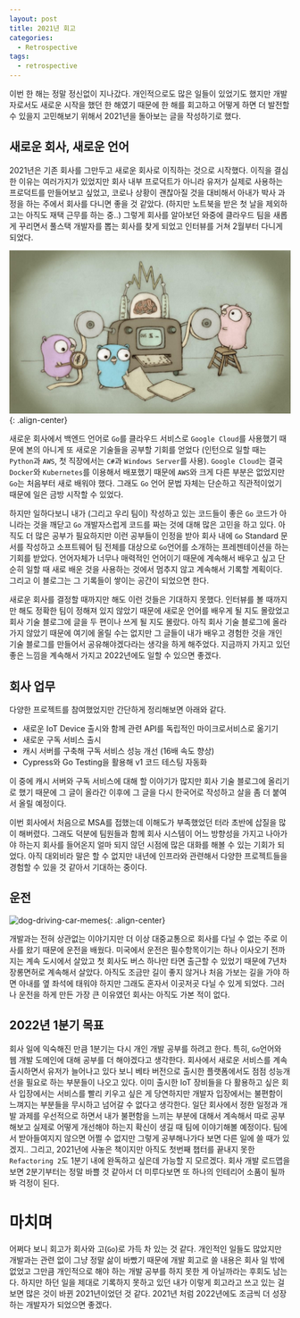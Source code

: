 ```yaml
---
layout: post
title: 2021년 회고
categories:
  - Retrospective
tags:
  - retrospective
---
```


이번 한 해는 정말 정신없이 지나갔다. 개인적으로도 많은 일들이 있었기도 했지만 개발자로서도 새로운 시작을 했던 한 해였기 때문에 한 해를 회고하고 어떻게 하면 더 발전할 수 있을지 고민해보기 위해서 2021년을 돌아보는 글을 작성하기로 했다.

## 새로운 회사, 새로운 언어

2021년은 기존 회사를 그만두고 새로운 회사로 이직하는 것으로 시작했다. 이직을 결심한 이유는 여러가지가 있었지만 회사 내부 프로덕트가 아니라 유저가 실제로 사용하는 프로덕트를 만들어보고 싶었고, 코로나 상황이 괜찮아질 것을 대비해서 아내가 박사 과정을 하는 주에서 회사를 다니면 좋을 것 같았다. (하지만 노트북을 받은 첫 날을 제외하고는 아직도 재택 근무를 하는 중..) 그렇게 회사를 알아보던 와중에 클라우드 팀을 새롭게 꾸리면서 풀스택 개발자를 뽑는 회사를 찾게 되었고 인터뷰를 거쳐 2월부터 다니게 되었다.

![golang-machine](/assets/images/gopher-machine.jpg){: .align-center}

새로운 회사에서 백엔드 언어로 `Go`를 클라우드 서비스로 `Google Cloud`를 사용했기 때문에 본의 아니게 또 새로운 기술들을 공부할 기회를 얻었다 (인턴으로 일할 때는 `Python`과 `AWS`, 첫 직장에서는 `C#`과 `Windows Server`를 사용). `Google Cloud`는 결국 `Docker`와 `Kubernetes`를 이용해서 배포했기 때문에 `AWS`와 크게 다른 부분은 없었지만 `Go`는 처음부터 새로 배워야 했다. 그래도 `Go` 언어 문법 자체는 단순하고 직관적이었기 때문에 일은 금방 시작할 수 있었다. 

하지만 일하다보니 내가 (그리고 우리 팀이) 작성하고 있는 코드들이 좋은 `Go` 코드가 아니라는 것을 깨닫고 `Go` 개발자스럽게 코드를 짜는 것에 대해 많은 고민을 하고 있다. 아직도 더 많은 공부가 필요하지만 이런 공부들이 인정을 받아 회사 내에 `Go` Standard 문서를 작성하고 소프트웨어 팀 전체를 대상으로 `Go`언어를 소개하는 프레젠테이션을 하는 기회를 받았다. 언어자체가 너무나 매력적인 언어이기 때문에 계속해서 배우고 싶고 단순히 일할 때 새로 배운 것을 사용하는 것에서 멈추지 않고 계속해서 기록할 계획이다. 그리고 이 블로그는 그 기록들이 쌓이는 공간이 되었으면 한다. 

새로운 회사를 결정할 때까지만 해도 이런 것들은 기대하지 못했다. 인터뷰를 볼 때까지만 해도 정확한 팀이 정해져 있지 않았기 때문에 새로운 언어를 배우게 될 지도 몰랐었고 회사 기술 블로그에 글을 두 편이나 쓰게 될 지도 몰랐다. 아직 회사 기술 블로그에 올라가지 않았기 때문에 여기에 올릴 수는 없지만 그 글들이 내가 배우고 경험한 것을 개인 기술 블로그를 만들어서 공유해야겠다라는 생각을 하게 해주었다. 지금까지 가지고 있던 좋은 느낌을 계속해서 가지고 2022년에도 일할 수 있으면 좋겠다.

## 회사 업무

다양한 프로젝트를 참여했었지만 간단하게 정리해보면 아래와 같다.

* 새로운 IoT Device 출시와 함께 관련 API를 독립적인 마이크로서비스로 옮기기
* 새로운 구독 서비스 출시
* 캐시 서버를 구축해 구독 서비스 성능 개선 (16배 속도 향상)
* Cypress와 Go Testing을 활용해 v1 코드 테스팅 자동화

이 중에 캐시 서버와 구독 서비스에 대해 할 이야기가 많지만 회사 기술 블로그에 올리기로 했기 때문에 그 글이 올라간 이후에 그 글을 다시 한국어로 작성하고 살을 좀 더 붙여서 올릴 예정이다. 

이번 회사에서 처음으로 MSA를 접했는데 이해도가 부족했었던 터라 초반에 삽질을 많이 해버렸다. 그래도 덕분에 팀원들과 함께 회사 시스템이 어느 방향성을 가지고 나아가야 하는지 회사를 들어온지 얼마 되지 않던 시점에 많은 대화를 해볼 수 있는 기회가 되었다. 아직 대외비라 말은 할 수 없지만 내년에 인프라와 관련해서 다양한 프로젝트들을 경험할 수 있을 것 같아서 기대하는 중이다.

## 운전

![dog-driving-car-memes](https://www.etags.com/blog/wp-content/uploads/2017/08/dog-driving-car-memes.jpg){: .align-center}

개발과는 전혀 상관없는 이야기지만 더 이상 대중교통으로 회사를 다닐 수 없는 주로 이사를 왔기 때문에 운전을 배웠다. 미국에서 운전은 필수항목이기는 하나 이사오기 전까지는 계속 도시에서 살았고 첫 회사도 버스 하나만 타면 출근할 수 있었기 때문에 7년차 장롱면허로 계속해서 살았다. 아직도 조금만 길이 좋지 않거나 처음 가보는 길을 가야 하면 아내를 옆 좌석에 태워야 하지만 그래도 혼자서 이곳저곳 다닐 수 있게 되었다. 그러나 운전을 하게 만든 가장 큰 이유였던 회사는 아직도 가본 적이 없다. 

## 2022년 1분기 목표

회사 일에 익숙해진 만큼 1분기는 다시 개인 개발 공부를 하려고 한다. 특히, `Go`언어와 웹 개발 도메인에 대해 공부를 더 해야겠다고 생각한다. 회사에서 새로운 서비스를 계속 출시하면서 유저가 늘어나고 있다 보니 베타 버전으로 출시한 플랫폼에서도 점점 성능개선을 필요로 하는 부분들이 나오고 있다. 이미 출시한 IoT 장비들을 다 활용하고 싶은 회사 입장에서는 서비스를 빨리 키우고 싶은 게 당연하지만 개발자 입장에서는 불편함이 느껴지는 부분들을 무시하고 넘어갈 수 없다고 생각한다. 일단 회사에서 정한 일정과 개발 과제를 우선적으로 하면서 내가 불편함을 느끼는 부분에 대해서 계속해서 따로 공부해보고 실제로 어떻게 개선해야 하는지 확신이 생길 때 팀에 이야기해볼 예정이다. 팀에서 받아들여지지 않으면 어쩔 수 없지만 그렇게 공부해나가다 보면 다른 일에 쓸 때가 있겠지.. 그리고, 2021년에 사놓은 책이지만 아직도 첫번째 챕터를 끝내지 못한 `Refactoring 2`도 1분기 내에 완독하고 싶은데 가능할 지 모르겠다. 회사 개발 로드맵을 보면 2분기부터는 정말 바쁠 것 같아서 더 미루다보면 또 하나의 인테리어 소품이 될까봐 걱정이 된다.

# 마치며

어쩌다 보니 회고가 회사와 고(`Go`)로 가득 차 있는 것 같다. 개인적인 일들도 많았지만 개발과는 관련 없이 그냥 정말 삶이 바빴기 때문에 개발 회고로 쓸 내용은 회사 일 밖에 없었고 그만큼 개인적으로 해야 하는 개발 공부를 하지 못한 게 아닐까라는 후회도 남는다. 하지만 하던 일을 제대로 기록하지 못하고 있던 내가 이렇게 회고라고 쓰고 있는 걸 보면 많은 것이 바뀐 2021년이었던 것 같다. 2021년 처럼 2022년에도 조금씩 더 성장하는 개발자가 되었으면 좋겠다.
